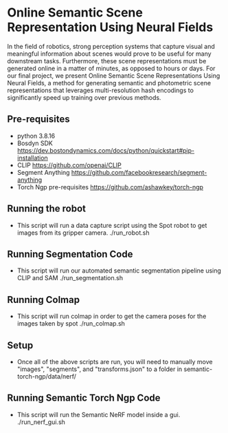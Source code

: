 # Online Semantic Scene Representation Using Neural Fields
   In the field of robotics, strong perception systems that capture visual and meaningful information about scenes would prove to be useful for many downstream tasks. Furthermore, these scene representations must be generated online in a matter of minutes, as opposed to hours or days. For our final project, we present Online Semantic Scene Representations Using Neural Fields, a method for generating semantic and photometric scene representations that leverages multi-resolution hash encodings to significantly speed up training over previous methods.

## Pre-requisites
- python 3.8.16
- Bosdyn SDK https://dev.bostondynamics.com/docs/python/quickstart#pip-installation
- CLIP https://github.com/openai/CLIP
- Segment Anything https://github.com/facebookresearch/segment-anything
- Torch Ngp pre-requisites https://github.com/ashawkey/torch-ngp

## Running the robot
- This script will run a data capture script using the Spot robot to get images from its gripper camera.
./run_robot.sh

## Running Segmentation Code
- This script will run our automated semantic segmentation pipeline using CLIP and SAM
./run_segmentation.sh

## Running Colmap
- This script will run colmap in order to get the camera poses for the images taken by spot
./run_colmap.sh

## Setup
- Once all of the above scripts are run, you will need to manually move "images", "segments", and "transforms.json" to a folder in semantic-torch-ngp/data/nerf/

## Running Semantic Torch Ngp Code
- This script will run the Semantic NeRF model inside a gui. 
./run_nerf_gui.sh
